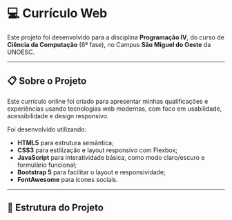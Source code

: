 # 💻 Currículo Web 

Este projeto foi desenvolvido para a disciplina **Programação IV**, do curso de **Ciência da Computação** (6ª fase), no Campus **São Miguel do Oeste** da UNOESC.

---

## 📋 Sobre o Projeto

Este currículo online foi criado para apresentar minhas qualificações e experiências usando tecnologias web modernas, com foco em usabilidade, acessibilidade e design responsivo.

Foi desenvolvido utilizando:

- **HTML5** para estrutura semântica;
- **CSS3** para estilização e layout responsivo com Flexbox;
- **JavaScript** para interatividade básica, como modo claro/escuro e formulário funcional;
- **Bootstrap 5** para facilitar o layout e responsividade;
- **FontAwesome** para ícones sociais.

---

## 📂 Estrutura do Projeto

